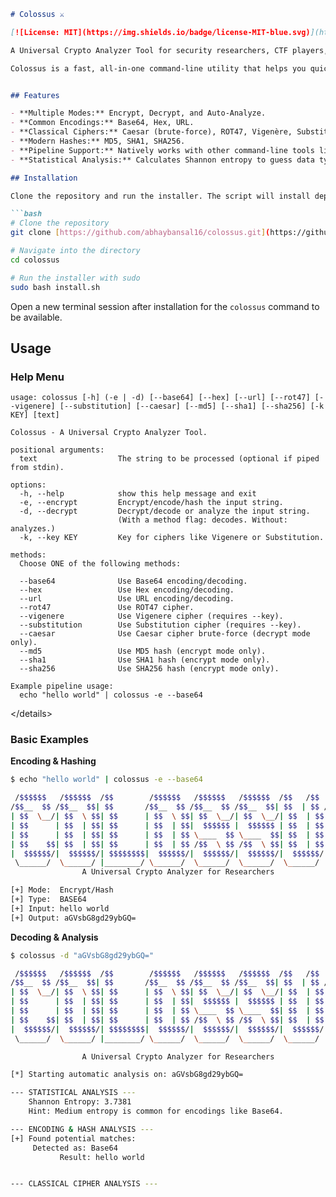 ````markdown
# Colossus ⚔️

[![License: MIT](https://img.shields.io/badge/license-MIT-blue.svg)](https://github.com/abhaybansal16/colossus/blob/main/LICENSE) [![Python Version](https://img.shields.io/badge/python-3.6+-brightgreen.svg)](https://www.python.org/downloads/)

A Universal Crypto Analyzer Tool for security researchers, CTF players, and developers.

Colossus is a fast, all-in-one command-line utility that helps you quickly encode, decode, hash, and analyze strings. It supports common encodings, classical ciphers, and modern hashes, and can automatically analyze a string to identify its type.


## Features

- **Multiple Modes:** Encrypt, Decrypt, and Auto-Analyze.
- **Common Encodings:** Base64, Hex, URL.
- **Classical Ciphers:** Caesar (brute-force), ROT47, Vigenère, Substitution.
- **Modern Hashes:** MD5, SHA1, SHA256.
- **Pipeline Support:** Natively works with other command-line tools like `echo` and `cat`.
- **Statistical Analysis:** Calculates Shannon entropy to guess data type.

## Installation

Clone the repository and run the installer. The script will install dependencies and move `colossus` to `/usr/local/bin`, making it available system-wide.

```bash
# Clone the repository
git clone [https://github.com/abhaybansal16/colossus.git](https://github.com/abhaybansal16/colossus.git)

# Navigate into the directory
cd colossus

# Run the installer with sudo
sudo bash install.sh
````

Open a new terminal session after installation for the `colossus` command to be available.

## Usage

### Help Menu

```text
usage: colossus [-h] (-e | -d) [--base64] [--hex] [--url] [--rot47] [--vigenere] [--substitution] [--caesar] [--md5] [--sha1] [--sha256] [-k KEY] [text]

Colossus - A Universal Crypto Analyzer Tool.

positional arguments:
  text                  The string to be processed (optional if piped from stdin).

options:
  -h, --help            show this help message and exit
  -e, --encrypt         Encrypt/encode/hash the input string.
  -d, --decrypt         Decrypt/decode or analyze the input string.
                        (With a method flag: decodes. Without: analyzes.)
  -k, --key KEY         Key for ciphers like Vigenere or Substitution.

methods:
  Choose ONE of the following methods:

  --base64              Use Base64 encoding/decoding.
  --hex                 Use Hex encoding/decoding.
  --url                 Use URL encoding/decoding.
  --rot47               Use ROT47 cipher.
  --vigenere            Use Vigenere cipher (requires --key).
  --substitution        Use Substitution cipher (requires --key).
  --caesar              Use Caesar cipher brute-force (decrypt mode only).
  --md5                 Use MD5 hash (encrypt mode only).
  --sha1                Use SHA1 hash (encrypt mode only).
  --sha256              Use SHA256 hash (encrypt mode only).

Example pipeline usage:
  echo "hello world" | colossus -e --base64
```

\</details\>

### Basic Examples

**Encoding & Hashing**

```bash
$ echo "hello world" | colossus -e --base64

 /$$$$$$   /$$$$$$  /$$        /$$$$$$   /$$$$$$   /$$$$$$  /$$   /$$  /$$$$$$
/$$__  $$ /$$__  $$| $$       /$$__  $$ /$$__  $$ /$$__  $$| $$  | $$ /$$__  $$
| $$  \__/| $$  \ $$| $$      | $$  \ $$| $$  \__/| $$  \__/| $$  | $$| $$  \__/
| $$      | $$  | $$| $$      | $$  | $$|  $$$$$$ |  $$$$$$ | $$  | $$|  $$$$$$ 
| $$      | $$  | $$| $$      | $$  | $$ \____  $$ \____  $$| $$  | $$ \____  $$
| $$    $$| $$  | $$| $$      | $$  | $$ /$$  \ $$ /$$  \ $$| $$  | $$ /$$  \ $$
|  $$$$$$/|  $$$$$$/| $$$$$$$$|  $$$$$$/|  $$$$$$/|  $$$$$$/|  $$$$$$/|  $$$$$$/
 \______/  \______/ |________/ \______/  \______/  \______/  \______/  \______/ 
                A Universal Crypto Analyzer for Researchers

[+] Mode:  Encrypt/Hash
[+] Type:  BASE64
[+] Input: hello world
[+] Output: aGVsbG8gd29ybGQ=
```

**Decoding & Analysis**

```bash
$ colossus -d "aGVsbG8gd29ybGQ="

 /$$$$$$   /$$$$$$  /$$        /$$$$$$   /$$$$$$   /$$$$$$  /$$   /$$  /$$$$$$
/$$__  $$ /$$__  $$| $$       /$$__  $$ /$$__  $$ /$$__  $$| $$  | $$ /$$__  $$
| $$  \__/| $$  \ $$| $$      | $$  \ $$| $$  \__/| $$  \__/| $$  | $$| $$  \__/
| $$      | $$  | $$| $$      | $$  | $$|  $$$$$$ |  $$$$$$ | $$  | $$|  $$$$$$ 
| $$      | $$  | $$| $$      | $$  | $$ \____  $$ \____  $$| $$  | $$ \____  $$
| $$    $$| $$  | $$| $$      | $$  | $$ /$$  \ $$ /$$  \ $$| $$  | $$ /$$  \ $$
|  $$$$$$/|  $$$$$$/| $$$$$$$$|  $$$$$$/|  $$$$$$/|  $$$$$$/|  $$$$$$/|  $$$$$$/
 \______/  \______/ |________/ \______/  \______/  \______/  \______/  \______/ 

                A Universal Crypto Analyzer for Researchers

[*] Starting automatic analysis on: aGVsbG8gd29ybGQ=

--- STATISTICAL ANALYSIS ---
    Shannon Entropy: 3.7381
    Hint: Medium entropy is common for encodings like Base64.

--- ENCODING & HASH ANALYSIS ---
[+] Found potential matches:
     Detected as: Base64
           Result: hello world


--- CLASSICAL CIPHER ANALYSIS ---
```

```
```